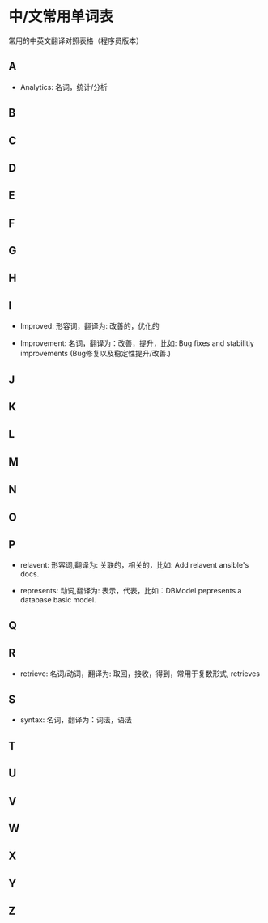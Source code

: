 # 中/文常用单词表

常用的中英文翻译对照表格（程序员版本）

## A

- Analytics:  名词，统计/分析

## B

## C

## D

## E

## F

## G

## H

## I

- Improved: 形容词，翻译为: 改善的，优化的

- Improvement: 名词，翻译为：改善，提升，比如: Bug fixes and stabilitiy improvements (Bug修复以及稳定性提升/改善.)

## J

## K

## L

## M

## N

## O

## P

- relavent: 形容词,翻译为: 关联的，相关的，比如: Add relavent ansible's docs.

- represents: 动词,翻译为: 表示，代表，比如：DBModel pepresents a database basic model.

## Q

## R

- retrieve: 名词/动词，翻译为: 取回，接收，得到，常用于复数形式, retrieves

## S

- syntax: 名词，翻译为：词法，语法

## T

## U

## V

## W

## X

## Y

## Z
